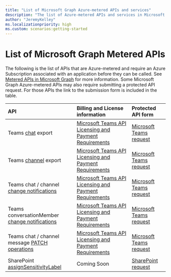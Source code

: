 ```yaml
---
title: "List of Microsoft Graph Azure-metered APIs and services"
description: "The list of Azure-metered APIs and services in Microsoft Graph."
author: "JeremyKelley"
ms.localizationpriority: high
ms.custom: scenarios:getting-started
---
```


# List of Microsoft Graph Metered APIs
The following is the list of APIs that are Azure-metered and require an Azure Subscription associated with an application before they can be called. See [Metered APIs in Microsoft Graph](metered-api-overview.md) for more information. Some Microsoft Graph Azure-metered APIs may also require submitting a protected API request.  For those APIs the link to the submission form is included in the table.

| API | Billing and License information | Protected API form |
|:--------------------------|:--------------------------|:----------------------------------------|
| Teams [chat](/graph/api/chats-getallmessages.md) export | [Microsoft Teams API Licensing and Payment Requirements](teams-licenses.md) | [Microsoft Teams request](teams-protected-apis.md) |
| Teams [channel](/graph/api/channel-getallmessages.md) export | [Microsoft Teams API Licensing and Payment Requirements](teams-licenses.md) | [Microsoft Teams request](teams-protected-apis.md) |
| Teams chat / channel [change notifications](/graph/api/subscription-post-subscriptions.md) | [Microsoft Teams API Licensing and Payment Requirements](teams-licenses.md) | [Microsoft Teams request](teams-protected-apis.md) |
| Teams conversationMember [change notifications](/graph/api/subscription-post-subscriptions.md) | [Microsoft Teams API Licensing and Payment Requirements](teams-licenses.md) | [Microsoft Teams request](teams-protected-apis.md) |
| Teams chat / channel message [PATCH operations](/graph/api/chatmessage-update.md) | [Microsoft Teams API Licensing and Payment Requirements](teams-licenses.md) | [Microsoft Teams request](teams-protected-apis.md) |
| SharePoint [assignSensitivityLabel](/graph/api/driveitem-assignsensitivitylabel.md) | Coming Soon | [SharePoint request](https://aka.ms/PreviewSPOPremiumAPI) |
